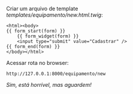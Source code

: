 Criar um arquivo de template <br> *templates/equipamento/new.html.twig*:

    <html><body>
    {{ form_start(form) }}
        {{ form_widget(form) }}
        <input type="submit" value="Cadastrar" />
    {{ form_end(form) }}
    </body></html>

Acessar rota no browser:

    http://127.0.0.1:8000/equipamento/new

*Sim, está horrível, mas aguardem!*
